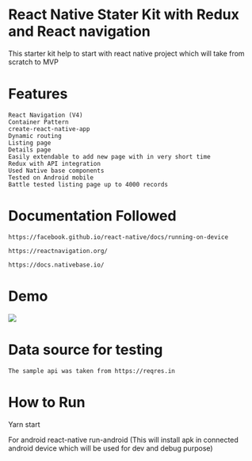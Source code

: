 # React Native Stater Kit with Redux and React navigation

This starter kit help to start with react native project which will take from scratch to MVP

# Features

    React Navigation (V4)
    Container Pattern
    create-react-native-app
    Dynamic routing
    Listing page
    Details page
    Easily extendable to add new page with in very short time
    Redux with API integration
    Used Native base components
    Tested on Android mobile
    Battle tested listing page up to 4000 records

# Documentation Followed

    https://facebook.github.io/react-native/docs/running-on-device

    https://reactnavigation.org/

    https://docs.nativebase.io/

# Demo

![](https://sampleppt.s3.ap-south-1.amazonaws.com/app.gif)

# Data source for testing

    The sample api was taken from https://reqres.in

# How to Run

Yarn start

For android react-native run-android (This will install apk in connected android device which will be used for dev and debug purpose)